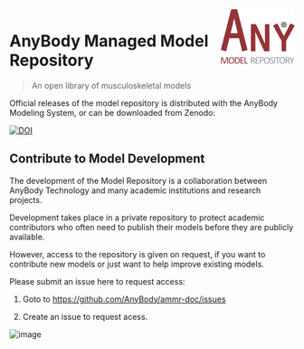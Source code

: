 <img src="logo.png" align="right" />

# AnyBody Managed Model Repository 
> An open library of musculoskeletal models

Official releases of the model repository is distributed with the AnyBody Modeling System, or can be downloaded from Zenodo: 

[![DOI](https://zenodo.org/badge/DOI/10.5281/zenodo.1251306.svg)](https://doi.org/10.5281/zenodo.1251306)


Contribute to Model Development
-------------------------------

The development of the Model Repository is a collaboration between AnyBody Technology
and many academic institutions and research projects. 

Development takes place in a private repository to protect academic contributors who
often need to publish their models before they are publicly available.

However, access to the repository is given on request, if you want to contribute new models or 
just want to help improve existing models.

Please submit an issue here to request access:

1. Goto to https://github.com/AnyBody/ammr-doc/issues

2. Create an issue to request acess. 

![image](https://user-images.githubusercontent.com/1038978/79636339-334d0b80-8177-11ea-8e6f-e2e317f9b796.png)
